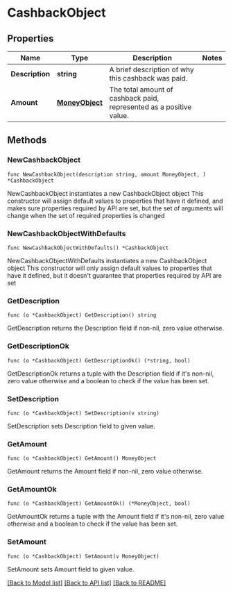 # CashbackObject

## Properties

Name | Type | Description | Notes
------------ | ------------- | ------------- | -------------
**Description** | **string** | A brief description of why this cashback was paid.  | 
**Amount** | [**MoneyObject**](MoneyObject.md) | The total amount of cashback paid, represented as a positive value.  | 

## Methods

### NewCashbackObject

`func NewCashbackObject(description string, amount MoneyObject, ) *CashbackObject`

NewCashbackObject instantiates a new CashbackObject object
This constructor will assign default values to properties that have it defined,
and makes sure properties required by API are set, but the set of arguments
will change when the set of required properties is changed

### NewCashbackObjectWithDefaults

`func NewCashbackObjectWithDefaults() *CashbackObject`

NewCashbackObjectWithDefaults instantiates a new CashbackObject object
This constructor will only assign default values to properties that have it defined,
but it doesn't guarantee that properties required by API are set

### GetDescription

`func (o *CashbackObject) GetDescription() string`

GetDescription returns the Description field if non-nil, zero value otherwise.

### GetDescriptionOk

`func (o *CashbackObject) GetDescriptionOk() (*string, bool)`

GetDescriptionOk returns a tuple with the Description field if it's non-nil, zero value otherwise
and a boolean to check if the value has been set.

### SetDescription

`func (o *CashbackObject) SetDescription(v string)`

SetDescription sets Description field to given value.


### GetAmount

`func (o *CashbackObject) GetAmount() MoneyObject`

GetAmount returns the Amount field if non-nil, zero value otherwise.

### GetAmountOk

`func (o *CashbackObject) GetAmountOk() (*MoneyObject, bool)`

GetAmountOk returns a tuple with the Amount field if it's non-nil, zero value otherwise
and a boolean to check if the value has been set.

### SetAmount

`func (o *CashbackObject) SetAmount(v MoneyObject)`

SetAmount sets Amount field to given value.



[[Back to Model list]](../README.md#documentation-for-models) [[Back to API list]](../README.md#documentation-for-api-endpoints) [[Back to README]](../README.md)


